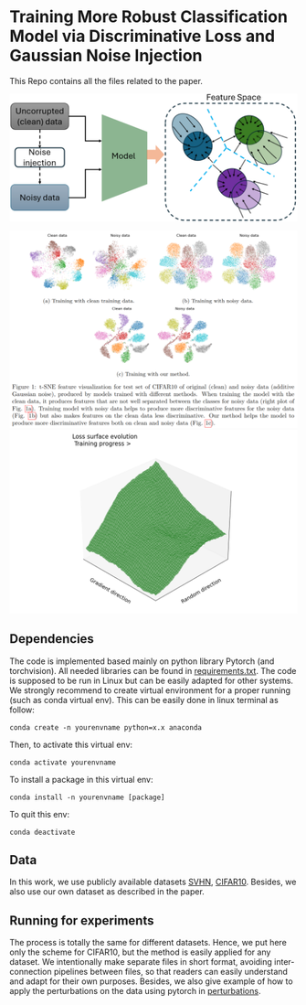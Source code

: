 # Training More Robust Classification Model via Discriminative Loss and Gaussian Noise Injection

This Repo contains all the files related to the paper.

![Propose method](https://github.com/HaiVyNGUYEN/robust_noise/blob/master/illustrative/noisy_training.png)

![...](https://github.com/HaiVyNGUYEN/robust_noise/blob/master/illustrative/tsne.png)
![...](https://github.com/HaiVyNGUYEN/robust_noise/blob/master/illustrative/loss_evolution.gif)

## Dependencies

The code is implemented based mainly on python library Pytorch (and torchvision). All needed libraries can be found in  [requirements.txt](https://github.com/HaiVyNGUYEN/ld_official/blob/master/requirements.txt). The code is supposed to be run in Linux but can be easily adapted for other systems. We strongly recommend to create virtual environment for a proper running (such as conda virtual env). This can be easily done in linux terminal as follow:
```
conda create -n yourenvname python=x.x anaconda
```
Then, to activate this virtual env:
```
conda activate yourenvname
```
To install a package in this virtual env:
```
conda install -n yourenvname [package]
```

To quit this env:

```
conda deactivate
```

## Data

In this work, we use publicly available datasets [SVHN](http://ufldl.stanford.edu/housenumbers/), [CIFAR10](https://www.cs.toronto.edu/~kriz/cifar.html). Besides, we also use our own dataset as described in the paper.

## Running for experiments

The process is totally the same for different datasets. Hence, we put here only the scheme for CIFAR10, but the method is easily applied for any dataset. We intentionally make separate files in short format, avoiding inter-connection pipelines between files, so that readers can easily understand and adapt for their own purposes. Besides, we also give example of how to apply the perturbations on the data using pytorch in [perturbations](https://github.com/HaiVyNGUYEN/robust_noise/tree/master/perturbations).

